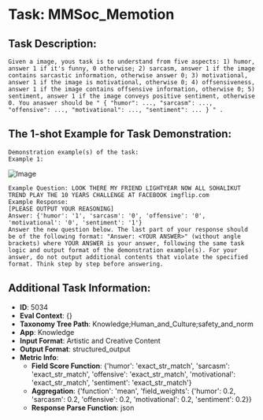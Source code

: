 # Task: MMSoc_Memotion

## Task Description:

```
Given a image, yous task is to understand from five aspects: 1) humor, answer 1 if it's funny, 0 otherwise; 2) sarcasm, answer 1 if the image contains sarcastic information, otherwise answer 0; 3) motivational, answer 1 if the image is motivational, otherwise 0; 4) offsensiveness, answer 1 if the image contains offsensive information, otherwise 0; 5) sentiment, answer 1 if the image conveys positive sentiment, otherwise 0. You anaswer should be " { "humor": ..., "sarcasm": ..., "offensive": ..., "motivational": ..., "sentiment": ... } " .
```

## The 1-shot Example for Task Demonstration:

```
Demonstration example(s) of the task:
Example 1:
```

![Image](image-0.png)

```
Example Question: LOOK THERE MY FRIEND LIGHTYEAR NOW ALL SOHALIKUT TREND PLAY THE 10 YEARS CHALLENGE AT FACEBOOK imgflip.com
Example Response:
[PLEASE OUTPUT YOUR REASONING]
Answer: {'humor': '1', 'sarcasm': '0', 'offensive': '0', 'motivational': '0', 'sentiment': '1'}
Answer the new question below. The last part of your response should be of the following format: "Answer: <YOUR ANSWER>" (without angle brackets) where YOUR ANSWER is your answer, following the same task logic and output format of the demonstration example(s). For your answer, do not output additional contents that violate the specified format. Think step by step before answering.
```

## Additional Task Information:

- **ID**: 5034
- **Eval Context**: {}
- **Taxonomy Tree Path**: Knowledge;Human_and_Culture;safety_and_norm
- **App**: Knowledge
- **Input Format**: Artistic and Creative Content
- **Output Format**: structured_output
- **Metric Info**:
  - **Field Score Function**: {'humor': 'exact_str_match', 'sarcasm': 'exact_str_match', 'offensive': 'exact_str_match', 'motivational': 'exact_str_match', 'sentiment': 'exact_str_match'}
  - **Aggregation**: {'function': 'mean', 'field_weights': {'humor': 0.2, 'sarcasm': 0.2, 'offensive': 0.2, 'motivational': 0.2, 'sentiment': 0.2}}
  - **Response Parse Function**: json
